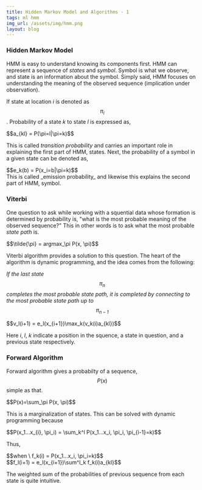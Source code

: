```yaml
---
title: Hidden Markov Model and Algorithms - 1
tags: ml hmm
img_url: /assets/img/hmm.png
layout: blog
---
```


### Hidden Markov Model
HMM is easy to understand knowing its components first.
HMM can represent a sequence of _states_ and _symbol_.
Symbol is what we observe, 
and state is an information about the symbol.
Simply said, HMM focuses on understanding the meaning of the observed sequence (implication under observation).

If state at location _i_ is denoted as $$\pi_i$$.
Probability of a state _k_ to state _l_ is expressed as,

<div style="width: 100%; overflow: scroll;">
$$a_{kl} = P(\pi=l|\pi=k)$$
</div>

This is called _transition probability_ and carries an important role in explaining the first part of HMM, states.
Next, the probability of a symbol in a given state can be denoted as,

<div style="width: 100%; overflow: scroll;">
$$e_k(b) = P(x_i=b|\pi=k)$$
</div>
This is called _emission probability_ and likewise this explains the second part of HMM, symbol.

### Viterbi
One question to ask while working with a squential data whose formation is determined by probability is, 
"what is the most probable meaning of the observed sequence?"
This in other words is to ask what the most probable _state path_ is.

<div style="width: 100%; overflow: scroll;">
$$\tilde{\pi} = argmax_\pi P(x, \pi)$$
</div>

Viterbi algorithm provides a solution to this question. The heart of the algorithm is dynamic programming, and the idea comes from the following:

_If the last state $$\pi_n$$ completes the most probable state path, it is completed by connecting to the most probable state path up to $$\pi_{n-1}$$_

<div style="width: 100%; overflow: scroll;">
$$v_l(i+1) = e_l(x_{i+1})\max_k(v_k(i)a_{kl})$$
</div>

Here _i_, _l_, _k_ indicate a position in the squence, a state in question, and a previous state respectively.

### Forward Algorithm

Forward algorithm gives a probabilty of a sequence, $$P(x)$$ 
simple as that.

<div style="width: 100%; overflow: scroll;">
$$P(x)=\sum_\pi P(x, \pi)$$
</div>

This is a marginalization of states. This can be solved with dynamic programming because 
<div style="width: 100%; overflow: scroll;">
$$P(x_1...x_{i}, \pi_i) = \sum_k^l P(x_1...x_i, \pi_i, \pi_{i-1}=k)$$
</div>

Thus,

<div style="width: 100%; overflow: scroll;">
$$when \ f_k(i) = P(x_1...x_i, \pi_i=k)$$
</div>

<div style="width: 100%; overflow: scroll;">
$$f_l(i+1) = e_l(x_{i+1})\sum^l_k f_k(i)a_{kl}$$
</div>

The weighted sum of the probabilities of previous sequence from each state is quite intuitive. 

[comment]: <> (### Backward Algorithm)

[comment]: <> (This algorithm is very similar to the forward algorithm. Dyanmic programming is used again but starts from the end. The goal is to )